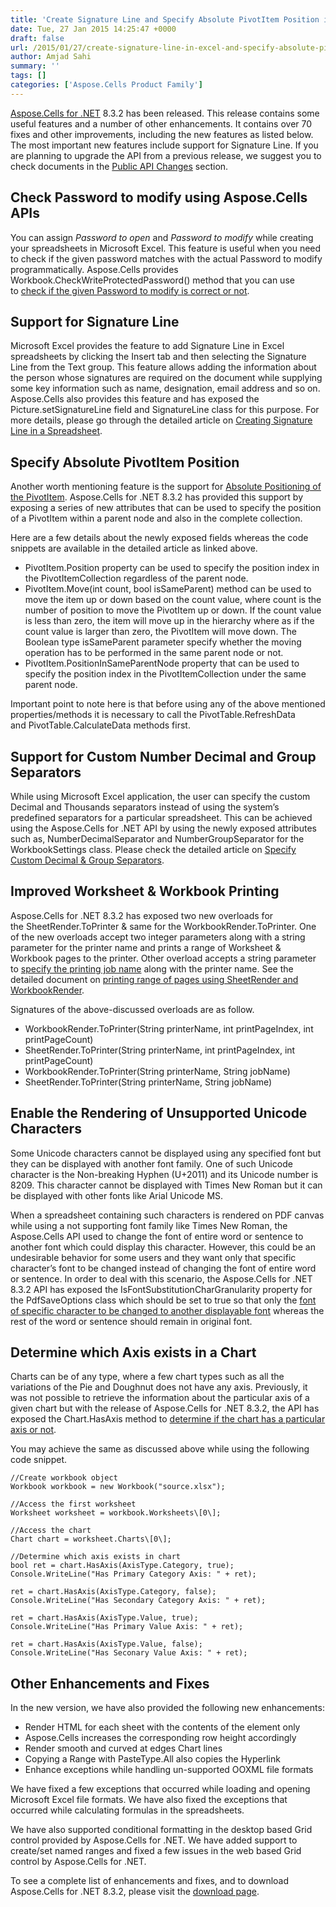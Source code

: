 ```yaml
---
title: 'Create Signature Line and Specify Absolute PivotItem Position in Excel Files using C#'
date: Tue, 27 Jan 2015 14:25:47 +0000
draft: false
url: /2015/01/27/create-signature-line-in-excel-and-specify-absolute-pivotitem-position/
author: Amjad Sahi
summary: ''
tags: []
categories: ['Aspose.Cells Product Family']
---
```


[Aspose.Cells for .NET][1] 8.3.2 has been released. This release contains some useful features and a number of other enhancements. It contains over 70 fixes and other improvements, including the new features as listed below. The most important new features include support for Signature Line. If you are planning to upgrade the API from a previous release, we suggest you to check documents in the [Public API Changes][2] section.

## Check Password to modify using Aspose.Cells APIs

You can assign _Password to open_ and _Password to modify_ while creating your spreadsheets in Microsoft Excel. This feature is useful when you need to check if the given password matches with the actual Password to modify programmatically. Aspose.Cells provides Workbook.CheckWriteProtectedPassword() method that you can use to [check if the given Password to modify is correct or not][3].

## Support for Signature Line

Microsoft Excel provides the feature to add Signature Line in Excel spreadsheets by clicking the Insert tab and then selecting the Signature Line from the Text group. This feature allows adding the information about the person whose signatures are required on the document while supplying some key information such as name, designation, email address and so on. Aspose.Cells also provides this feature and has exposed the Picture.setSignatureLine field and SignatureLine class for this purpose. For more details, please go through the detailed article on [Creating Signature Line in a Spreadsheet][4].

## Specify Absolute PivotItem Position

Another worth mentioning feature is the support for [Absolute Positioning of the PivotItem][5]. Aspose.Cells for .NET 8.3.2 has provided this support by exposing a series of new attributes that can be used to specify the position of a PivotItem within a parent node and also in the complete collection.

Here are a few details about the newly exposed fields whereas the code snippets are available in the detailed article as linked above.

*   PivotItem.Position property can be used to specify the position index in the PivotItemCollection regardless of the parent node.
*   PivotItem.Move(int count, bool isSameParent) method can be used to move the item up or down based on the count value, where count is the number of position to move the PivotItem up or down. If the count value is less than zero, the item will move up in the hierarchy where as if the count value is larger than zero, the PivotItem will move down. The Boolean type isSameParent parameter specify whether the moving operation has to be performed in the same parent node or not.
*   PivotItem.PositionInSameParentNode property that can be used to specify the position index in the PivotItemCollection under the same parent node.

Important point to note here is that before using any of the above mentioned properties/methods it is necessary to call the PivotTable.RefreshData and PivotTable.CalculateData methods first.

## Support for Custom Number Decimal and Group Separators

While using Microsoft Excel application, the user can specify the custom Decimal and Thousands separators instead of using the system’s predefined separators for a particular spreadsheet. This can be achieved using the Aspose.Cells for .NET API by using the newly exposed attributes such as, NumberDecimalSeparator and NumberGroupSeparator for the WorkbookSettings class. Please check the detailed article on [Specify Custom Decimal & Group Separators][6].

## Improved Worksheet & Workbook Printing

Aspose.Cells for .NET 8.3.2 has exposed two new overloads for the SheetRender.ToPrinter & same for the WorkbookRender.ToPrinter. One of the new overloads accept two integer parameters along with a string parameter for the printer name and prints a range of Worksheet & Workbook pages to the printer. Other overload accepts a string parameter to [specify the printing job name][7] along with the printer name. See the detailed document on [printing range of pages using SheetRender and WorkbookRender][8].

Signatures of the above-discussed overloads are as follow.

*   WorkbookRender.ToPrinter(String printerName, int printPageIndex, int printPageCount)
*   SheetRender.ToPrinter(String printerName, int printPageIndex, int printPageCount)
*   WorkbookRender.ToPrinter(String printerName, String jobName)
*   SheetRender.ToPrinter(String printerName, String jobName)

## Enable the Rendering of Unsupported Unicode Characters

Some Unicode characters cannot be displayed using any specified font but they can be displayed with another font family. One of such Unicode character is the Non-breaking Hyphen (U+2011) and its Unicode number is 8209. This character cannot be displayed with Times New Roman but it can be displayed with other fonts like Arial Unicode MS.

When a spreadsheet containing such characters is rendered on PDF canvas while using a not supporting font family like Times New Roman, the Aspose.Cells API used to change the font of entire word or sentence to another font which could display this character. However, this could be an undesirable behavior for some users and they want only that specific character’s font to be changed instead of changing the font of entire word or sentence. In order to deal with this scenario, the Aspose.Cells for .NET 8.3.2 API has exposed the IsFontSubstitutionCharGranularity property for the PdfSaveOptions class which should be set to true so that only the [font of specific character to be changed to another displayable font][9] whereas the rest of the word or sentence should remain in original font.

## Determine which Axis exists in a Chart

Charts can be of any type, where a few chart types such as all the variations of the Pie and Doughnut does not have any axis. Previously, it was not possible to retrieve the information about the particular axis of a given chart but with the release of Aspose.Cells for .NET 8.3.2, the API has exposed the Chart.HasAxis method to [determine if the chart has a particular axis or not][10].

You may achieve the same as discussed above while using the following code snippet.

```
//Create workbook object
Workbook workbook = new Workbook("source.xlsx");

//Access the first worksheet
Worksheet worksheet = workbook.Worksheets\[0\];

//Access the chart
Chart chart = worksheet.Charts\[0\];

//Determine which axis exists in chart
bool ret = chart.HasAxis(AxisType.Category, true);
Console.WriteLine("Has Primary Category Axis: " + ret);

ret = chart.HasAxis(AxisType.Category, false);
Console.WriteLine("Has Secondary Category Axis: " + ret);

ret = chart.HasAxis(AxisType.Value, true);
Console.WriteLine("Has Primary Value Axis: " + ret);

ret = chart.HasAxis(AxisType.Value, false);
Console.WriteLine("Has Seconary Value Axis: " + ret);

```

## Other Enhancements and Fixes

In the new version, we have also provided the following new enhancements:

*   Render HTML for each sheet with the contents of the element only
*   Aspose.Cells increases the corresponding row height accordingly
*   Render smooth and curved at edges Chart lines
*   Copying a Range with PasteType.All also copies the Hyperlink
*   Enhance exceptions while handling un-supported OOXML file formats

We have fixed a few exceptions that occurred while loading and opening Microsoft Excel file formats. We have also fixed the exceptions that occurred while calculating formulas in the spreadsheets.

We have also supported conditional formatting in the desktop based Grid control provided by Aspose.Cells for .NET. We have added support to create/set named ranges and fixed a few issues in the web based Grid control by Aspose.Cells for .NET.

To see a complete list of enhancements and fixes, and to download Aspose.Cells for .NET 8.3.2, please visit the [download page][11].




[1]: https://products.aspose.com/cells/net
[2]: https://docs.aspose.com/cells/net/migrating-from-earlier-versions-of-aspose-cells/
[3]: https://docs.aspose.com/cells/net/check-password-to-modify-using-aspose-cells/
[4]: https://docs.aspose.com/cells/net/create-signature-line-in-an-excel-workbook-using-aspose-cells/
[5]: https://docs.aspose.com/cells/net/specifying-the-absolute-position-of-the-pivot-item/
[6]: https://docs.aspose.com/cells/net/specify-custom-number-decimal-and-group-separators-for-workbook/
[7]: https://docs.aspose.com/cells/net/specify-job-or-document-name-while-printing-with-aspose-cells/
[8]: https://docs.aspose.com/cells/net/printing-range-of-pages-using-sheetrender-and-workbookrender/
[9]: https://docs.aspose.com/cells/net/change-the-font-on-just-the-specific-unicode-characters-while-saving-to-pdf/
[10]: https://docs.aspose.com/cells/net/determine-which-axis-exists-in-the-chart/
[11]: https://downloads.aspose.com/cells/net




